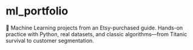 # ml_portfolio
🧵 Machine Learning projects from an Etsy-purchased guide. Hands-on practice with Python, real datasets, and classic algorithms—from Titanic survival to customer segmentation.
